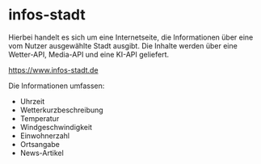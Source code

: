 # infos-stadt

Hierbei handelt es sich um eine Internetseite, die Informationen über eine vom Nutzer ausgewählte Stadt ausgibt. Die Inhalte werden über eine Wetter-API, Media-API und eine KI-API geliefert.
<p>
<a href="https://www.infos-stadt.de">https://www.infos-stadt.de</a>
</p>

Die Informationen umfassen:

- Uhrzeit
- Wetterkurzbeschreibung
- Temperatur
- Windgeschwindigkeit
- Einwohnerzahl
- Ortsangabe
- News-Artikel
